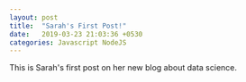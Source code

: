 ```yaml
---
layout: post
title:  "Sarah's First Post!"
date:   2019-03-23 21:03:36 +0530
categories: Javascript NodeJS
---
```

This is Sarah's first post on her new blog about data science. 
